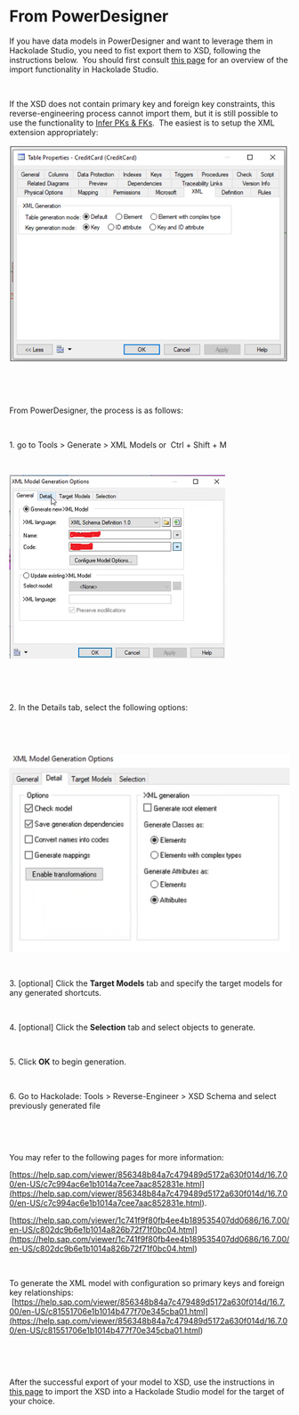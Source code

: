 # From PowerDesigner

If you have data models in PowerDesigner and want to leverage them in Hackolade Studio, you need to fist export them to XSD, following the instructions below.&nbsp; You should first consult [this page](<XSDXMLSchemaDefinition.md>) for an overview of the import functionality in Hackolade Studio.

&nbsp;

If the XSD does not contain primary key and foreign key constraints, this reverse-engineering process cannot import them, but it is still possible to use the functionality to [Infer PKs \& FKs](<InferPrimaryKeysandForeignKeyRel.md>).&nbsp; The easiest is to setup the XML extension appropriately:

![PowerDesigner XML extension](<lib/PowerDesigner%20XML%20extension.png>)

&nbsp;

&nbsp;

From PowerDesigner, the process is as follows:

&nbsp;

&#49;. go to Tools \> Generate \> XML Models or  Ctrl + Shift + M

&nbsp;

![PowerDesigner - Export to XML General](<lib/PowerDesigner%20-%20Export%20to%20XML%20General.png>)

&nbsp;

&nbsp;

&#50;. In the Details tab, select the following options:

&nbsp;

&nbsp;

![PowerDesigner - Export to XML Details](<lib/PowerDesigner%20-%20Export%20to%20XML%20Details.png>)

&nbsp;

&#51;. \[optional\] Click the **Target Models** tab and specify the target models for any generated shortcuts.

&nbsp;

&#52;. \[optional\] Click the **Selection** tab and select objects to generate.

&nbsp;

&#53;. Click **OK** to begin generation.

&nbsp;

&#54;. Go to Hackolade: Tools \> Reverse-Engineer \> XSD Schema and select previously generated file

&nbsp;

&nbsp;

You may refer to the following pages for more information:

[https://help.sap.com/viewer/856348b84a7c479489d5172a630f014d/16.7.00/en-US/c7c994ac6e1b1014a7cee7aac852831e.html](<https://help.sap.com/viewer/856348b84a7c479489d5172a630f014d/16.7.00/en-US/c7c994ac6e1b1014a7cee7aac852831e.html>).

[https://help.sap.com/viewer/1c741f9f80fb4ee4b189535407dd0686/16.7.00/en-US/c802dc9b6e1b1014a826b72f71f0bc04.html](<https://help.sap.com/viewer/1c741f9f80fb4ee4b189535407dd0686/16.7.00/en-US/c802dc9b6e1b1014a826b72f71f0bc04.html>)&nbsp;

&nbsp;

To generate the XML model with configuration so primary keys and foreign key relationships: &nbsp;  [https://help.sap.com/viewer/856348b84a7c479489d5172a630f014d/16.7.00/en-US/c81551706e1b1014b477f70e345cba01.html](<https://help.sap.com/viewer/856348b84a7c479489d5172a630f014d/16.7.00/en-US/c81551706e1b1014b477f70e345cba01.html>)

&nbsp;

&nbsp;

After the successful export of your model to XSD, use the instructions in [this page](<XSDXMLSchemaDefinition.md>) to import the XSD into a Hackolade Studio model for the target of your choice.


